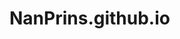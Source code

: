 # NanPrins.github.io
<!Docktype html>
<html>
    <head>
      <style type="text/css">
      </style>
    </head>
  </body>
</html>
